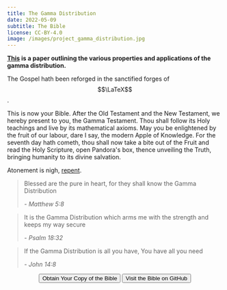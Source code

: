 ```yaml
---
title: The Gamma Distribution
date: 2022-05-09
subtitle: The Bible
license: CC-BY-4.0
image: /images/project_gamma_distribution.jpg
---
```


**[This](/assets/The_gamma_distribution.pdf) is a paper outlining the various properties and applications of the gamma distribution.**

The Gospel hath been reforged in the sanctified forges of $$\LaTeX$$.

This is now your Bible. After the Old Testament and the New Testament, we hereby present to you, the Gamma Testament. Thou shall follow its Holy teachings and live by its mathematical axioms. May you be enlightened by the fruit of our labour, dare I say, the modern Apple of Knowledge. For the seventh day hath cometh, thou shall now take a bite out of the Fruit and read the Holy Scripture, open Pandora's box, thence unveiling the Truth, bringing humanity to its divine salvation.

Atonement is nigh, [repent](/assets/The_gamma_distribution.pdf).

> Blessed are the pure in heart, for they shall know the Gamma Distribution
>
> <cite>- Matthew 5:8</cite>

> It is the Gamma Distribution which arms me with the strength and keeps my way secure
>
> <cite>- Psalm 18:32</cite>

> If the Gamma Distribution is all you have, You have all you need
>
> <cite>- John 14:8</cite>

<div style="text-align:center">
	<button class="button button--small" onclick="window.open('/assets/The_gamma_distribution.pdf','_blank')" type="button">Obtain Your Copy of the Bible</button>
	<button class="button button--small" onclick="window.open('https://github.com/etiennecollin/gamma-distribution','_blank')" type="button">Visit the Bible on GitHub</button>
</div>
